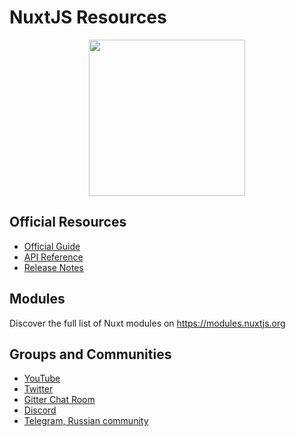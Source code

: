 # NuxtJS Resources

<div align="center">
	<code><img height="250" src="https://camo.githubusercontent.com/49c42d378786095b27eaf4d9b5241612b03abd30705a919aa2aa0efdc5e9d907/68747470733a2f2f6e7578746a732e6f72672f6d6574615f3430302e706e67"></code>
</div>

## Official Resources
- [Official Guide](https://nuxtjs.org/guide)
- [API Reference](https://nuxtjs.org/api)
- [Release Notes](https://github.com/nuxt/nuxt.js/releases)

## Modules

Discover the full list of Nuxt modules on https://modules.nuxtjs.org

## Groups and Communities

- [YouTube](https://www.youtube.com/channel/UCJ9jj5YMzo-HsyM6WG9Q_Lg)
- [Twitter](https://twitter.com/nuxt_js)
- [Gitter Chat Room](https://gitter.im/nuxt/nuxt.js)
- [Discord](https://discordapp.com/invite/VApZF5W)
- [Telegram, Russian community](https://t.me/nuxtjs_ru)